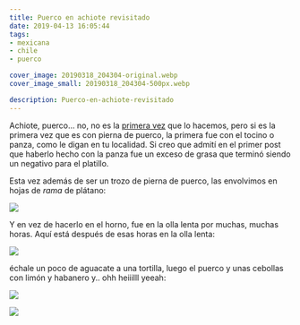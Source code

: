 ```yaml
---
title: Puerco en achiote revisitado
date: 2019-04-13 16:05:44
tags:
- mexicana
- chile
- puerco

cover_image: 20190318_204304-original.webp
cover_image_small: 20190318_204304-500px.webp

description: Puerco-en-achiote-revisitado
---
```



Achiote, puerco... no, no es la <a href="/2017/10/1/Puerco-en-achiote"> primera vez</a> que lo hacemos, pero si es la primera vez que es con pierna de puerco, la primera fue con el tocino o panza, como le digan en tu localidad. Si creo que admití en el primer post que haberlo hecho con la panza fue un exceso de grasa que terminó siendo un negativo para el platillo. 

Esta vez además de ser un trozo de pierna de puerco, las envolvimos en hojas de *rama* de plátano:

[![](20190317_112518)](20190317_112518-original.webp)

Y en vez de hacerlo en el horno, fue en la olla lenta por muchas, muchas horas. Aquí está después de esas horas en la olla lenta:

[![](20190318_203747)](20190318_203747-original.webp)

échale un poco de aguacate a una tortilla, luego el puerco y unas cebollas con limón y habanero y.. ohh  heiiilll yeeah:

[![](20190318_204304)](20190318_204304-original.webp)

[![](20190319_191006)](20190319_191006-original.webp)
